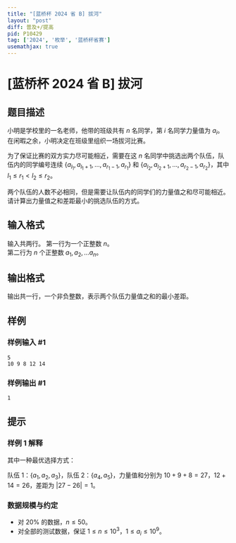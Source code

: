 ```yaml
---
title: "[蓝桥杯 2024 省 B] 拔河"
layout: "post"
diff: 普及+/提高
pid: P10429
tag: ['2024', '枚举', '蓝桥杯省赛']
usemathjax: true
---
```


# [蓝桥杯 2024 省 B] 拔河
## 题目描述

小明是学校里的一名老师，他带的班级共有 $n$ 名同学，第 $i$ 名同学力量值为 $a_i$。在闲暇之余，小明决定在班级里组织一场拔河比赛。

为了保证比赛的双方实力尽可能相近，需要在这 $n$ 名同学中挑选出两个队伍，队伍内的同学编号连续 $\{{a_{l_1}}, a_{l_1 + 1}, \dots, a_{r_1 - 1}, a_{r_1}\}$ 和 $\{{a_{l_2}}, a_{l_2 + 1}, \dots, a_{r_2 - 1}, a_{r_2}\}$，其中 $l_1 \le r_1<l_2 \le r_2$。

两个队伍的人数不必相同，但是需要让队伍内的同学们的力量值之和尽可能相近。请计算出力量值之和差距最小的挑选队伍的方式。
## 输入格式

输入共两行。
第一行为一个正整数 $n$。  
第二行为 $n$ 个正整数 $a_1, a_2, \dots a_n$。
## 输出格式

输出共一行，一个非负整数，表示两个队伍力量值之和的最小差距。
## 样例

### 样例输入 #1
```
5
10 9 8 12 14

```
### 样例输出 #1
```
1
```
## 提示

### 样例 1 解释

其中一种最优选择方式：

队伍 1：$\{a_1, a_2, a_3\}$，队伍 2：$\{a_4, a_5\}$，力量值和分别为 $10 + 9 + 8 = 27$，$12 + 14 = 26$，差距为 $|27 − 26| = 1$。

### 数据规模与约定

- 对 $20\%$ 的数据，$n \leq 50$。
- 对全部的测试数据，保证 $1 \leq n \leq 10^3$，$1 \leq a_i \leq 10^9$。
